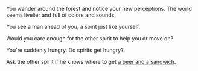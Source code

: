 You wander around the forest and notice your new perceptions. The world seems livelier and full of colors and sounds.

You see a man ahead of you, a spirit just like yourself.

Would you care enough for the other spirit to help you or move on?

You're suddenly hungry.  Do spirits get hungry?

Ask the other spirit if he knows where to get [a beer and a sandwich](beer_sandwich/beer_sandwich.md).
